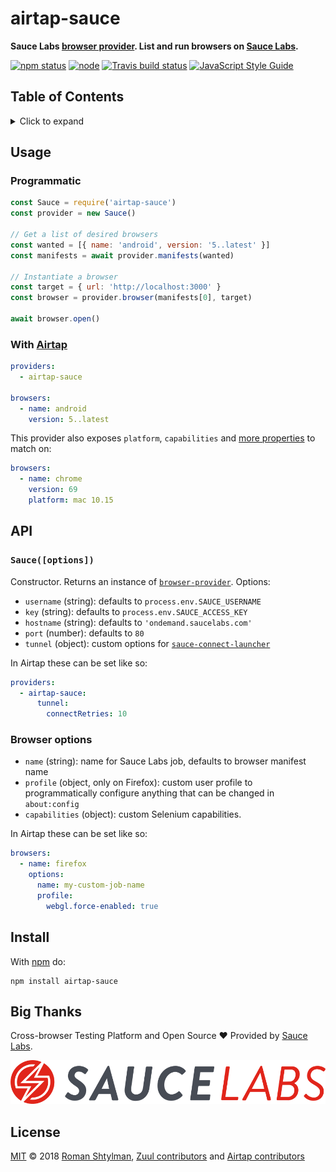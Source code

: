 # airtap-sauce

**Sauce Labs [browser provider](https://github.com/airtap/browser-provider). List and run browsers on [Sauce Labs](https://saucelabs.com/).**

[![npm status](http://img.shields.io/npm/v/airtap-sauce.svg)](https://www.npmjs.org/package/airtap-sauce)
[![node](https://img.shields.io/node/v/airtap-sauce.svg)](https://www.npmjs.org/package/airtap-sauce)
[![Travis build status](https://img.shields.io/travis/com/airtap/sauce.svg?label=travis)](http://travis-ci.com/airtap/sauce)
[![JavaScript Style Guide](https://img.shields.io/badge/code_style-standard-brightgreen.svg)](https://standardjs.com)

## Table of Contents

<details><summary>Click to expand</summary>

- [Usage](#usage)
  - [Programmatic](#programmatic)
  - [With Airtap](#with-airtap)
- [API](#api)
  - [`Sauce([options])`](#sauceoptions)
  - [Browser options](#browser-options)
- [Install](#install)
- [Big Thanks](#big-thanks)
- [License](#license)

</details>

## Usage

### Programmatic

```js
const Sauce = require('airtap-sauce')
const provider = new Sauce()

// Get a list of desired browsers
const wanted = [{ name: 'android', version: '5..latest' }]
const manifests = await provider.manifests(wanted)

// Instantiate a browser
const target = { url: 'http://localhost:3000' }
const browser = provider.browser(manifests[0], target)

await browser.open()
```

### With [Airtap](https://github.com/airtap/airtap)

```yaml
providers:
  - airtap-sauce

browsers:
  - name: android
    version: 5..latest
```

This provider also exposes `platform`, `capabilities` and [more properties](https://github.com/airtap/sauce-browsers) to match on:

```yaml
browsers:
  - name: chrome
    version: 69
    platform: mac 10.15
```

## API

### `Sauce([options])`

Constructor. Returns an instance of [`browser-provider`](https://github.com/airtap/browser-provider). Options:

- `username` (string): defaults to `process.env.SAUCE_USERNAME`
- `key` (string): defaults to `process.env.SAUCE_ACCESS_KEY`
- `hostname` (string): defaults to `'ondemand.saucelabs.com'`
- `port` (number): defaults to `80`
- `tunnel` (object): custom options for [`sauce-connect-launcher`](https://github.com/bermi/sauce-connect-launcher)

In Airtap these can be set like so:

```yaml
providers:
  - airtap-sauce:
      tunnel:
        connectRetries: 10
```

### Browser options

- `name` (string): name for Sauce Labs job, defaults to browser manifest name
- `profile` (object, only on Firefox): custom user profile to programmatically configure anything that can be changed in `about:config`
- `capabilities` (object): custom Selenium capabilities.

In Airtap these can be set like so:

```yaml
browsers:
  - name: firefox
    options:
      name: my-custom-job-name
      profile:
        webgl.force-enabled: true
```

## Install

With [npm](https://npmjs.org) do:

```
npm install airtap-sauce
```

## Big Thanks

Cross-browser Testing Platform and Open Source ♥ Provided by [Sauce Labs](https://saucelabs.com).

[![Sauce Labs logo](./sauce-labs.svg)](https://saucelabs.com)

## License

[MIT](LICENSE) © 2018 [Roman Shtylman](https://github.com/defunctzombie), [Zuul contributors](https://github.com/defunctzombie/zuul/graphs/contributors) and [Airtap contributors](https://github.com/airtap)
